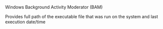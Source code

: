 Windows Background Activity Moderator (BAM)

Provides full path of the executable file that was run on the system and last execution date/time